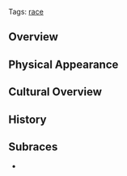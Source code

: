 Tags: [race](Races)

## Overview



## Physical Appearance



## Cultural Overview



## History



## Subraces

- 
